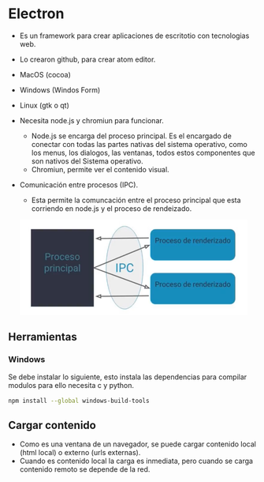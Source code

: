 # Electron

* Es un framework para crear aplicaciones de escritotio con tecnologias web.

* Lo crearon github, para crear atom editor.

* MacOS (cocoa)

* Windows (Windos Form)

* Linux (gtk o qt)

* Necesita node.js y chromiun para funcionar.

  * Node.js se encarga del proceso principal. Es el encargado de conectar con todas las partes nativas del sistema operativo, como los menus, los dialogos, las ventanas, todos estos componentes que son nativos del Sistema operativo.
  * Chromiun, permite ver el contenido visual.

* Comunicación entre procesos (IPC).

  * Esta permite la comuncación entre el proceso principal que esta corriendo en node.js y el proceso de rendeizado.

  ![image-20200919171321900](./assets/ipc.png)

## Herramientas

### Windows

Se debe instalar lo siguiente, esto instala las dependencias para compilar modulos para ello necesita c y python.

```bash
npm install --global windows-build-tools
```

## Cargar contenido

* Como es una ventana de un navegador, se puede cargar contenido local (html local) o externo (urls externas).
* Cuando es contenido local la carga es inmediata, pero cuando se carga contenido remoto se depende de la red.